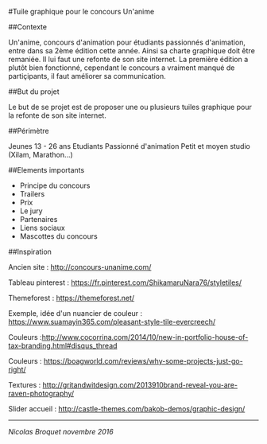 #Tuile graphique pour le concours Un'anime

##Contexte

Un'anime, concours d'animation pour étudiants passionnés d'animation, entre dans sa 2ème édition cette année. Ainsi sa charte graphique doit être remaniée. Il lui faut une refonte de son site internet.
La première édition a plutôt bien fonctionné, cependant le concours a vraiment manqué de partiçipants, il faut améliorer sa communication.

##But du projet

Le but de se projet est de proposer une ou plusieurs tuiles graphique pour la refonte de son site internet.

##Périmètre

Jeunes 13 - 26 ans
Etudiants
Passionné d'animation
Petit et moyen studio (Xilam, Marathon...)

##Elements importants

- Principe du concours
- Trailers
- Prix
- Le jury
- Partenaires
- Liens sociaux
- Mascottes du concours

##Inspiration

Ancien site : http://concours-unanime.com/

Tableau pinterest : https://fr.pinterest.com/ShikamaruNara76/styletiles/

Themeforest : https://themeforest.net/

Exemple, idée d'un nuancier de couleur : https://www.suamayin365.com/pleasant-style-tile-evercreech/

Couleurs :http://www.cocorrina.com/2014/10/new-in-portfolio-house-of-tax-branding.html#disqus_thread

Couleurs : https://boagworld.com/reviews/why-some-projects-just-go-right/

Textures : http://gritandwitdesign.com/2013910brand-reveal-you-are-raven-photography/

Slider accueil : http://castle-themes.com/bakob-demos/graphic-design/

--------------

_Nicolas Broquet novembre 2016_
